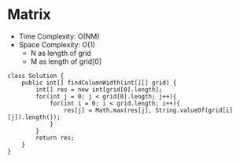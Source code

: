 # Matrix
* Time Complexity: O(NM)
* Space Complexity: O(1)
    * N as length of grid
    * M as length of grid[0]
```
class Solution {
    public int[] findColumnWidth(int[][] grid) {
        int[] res = new int[grid[0].length];
        for(int j = 0; j < grid[0].length; j++){
            for(int i = 0; i < grid.length; i++){
                res[j] = Math.max(res[j], String.valueOf(grid[i][j]).length());
            }
        }  
        return res;  
    }
}
```